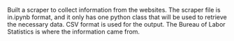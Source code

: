 Built a scraper to collect information from the websites. 
The scraper file is in.ipynb format, and it only has one python class that will be used to retrieve the necessary data. 
CSV format is used for the output. 
The Bureau of Labor Statistics is where the information came from.
